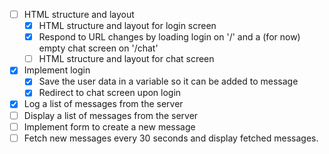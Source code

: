 - [ ] HTML structure and layout
  - [x] HTML structure and layout for login screen
  - [x] Respond to URL changes by loading login on '/' and a (for now) empty chat screen on '/chat'
  - [ ] HTML structure and layout for chat screen
- [x] Implement login
  - [x] Save the user data in a variable so it can be added to message
  - [x] Redirect to chat screen upon login
- [x] Log a list of messages from the server
- [ ] Display a list of messages from the server
- [ ] Implement form to create a new message
- [ ] Fetch new messages every 30 seconds and display fetched messages.